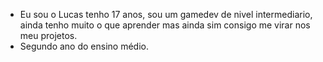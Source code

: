 - Eu sou o Lucas tenho 17 anos, sou um gamedev de nivel intermediario, ainda tenho muito o que aprender mas ainda sim consigo me virar nos meu projetos.
- Segundo ano do ensino médio.

<!---
BRGholls/BRGholls is a ✨ special ✨ repository because its `README.md` (this file) appears on your GitHub profile.
You can click the Preview link to take a look at your changes.
--->
